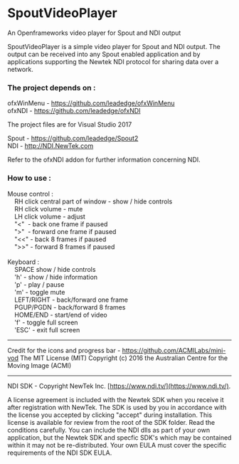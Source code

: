 # SpoutVideoPlayer
An Openframeworks video player for Spout and NDI output

SpoutVideoPlayer is a simple video player for Spout and NDI output. The output can be received into any Spout enabled application and by applications supporting the Newtek NDI protocol for sharing data over a network.

### The project depends on :

ofxWinMenu - https://github.com/leadedge/ofxWinMenu \
ofxNDI - https://github.com/leadedge/ofxNDI

The project files are for Visual Studio 2017

Spout - https://github.com/leadedge/Spout2 \
NDI - http://NDI.NewTek.com 

Refer to the ofxNDI addon for further information concerning NDI.

### How to use :

Mouse control :\
&nbsp;&nbsp;&nbsp;&nbsp;RH click central part of window - show / hide controls\
&nbsp;&nbsp;&nbsp;&nbsp;RH click volume - mute\
&nbsp;&nbsp;&nbsp;&nbsp;LH click volume - adjust\
&nbsp;&nbsp;&nbsp;&nbsp;"<"&nbsp; - back one frame if paused\
&nbsp;&nbsp;&nbsp;&nbsp;">"&nbsp; - forward one frame if paused\
&nbsp;&nbsp;&nbsp;&nbsp;"<<" - back 8 frames if paused\
&nbsp;&nbsp;&nbsp;&nbsp;">>" - forward 8 frames if paused\
\
Keyboard :\
&nbsp;&nbsp;&nbsp;&nbsp;SPACE	show / hide controls\
&nbsp;&nbsp;&nbsp;&nbsp;'h'	- show / hide information\
&nbsp;&nbsp;&nbsp;&nbsp;'p'	- play / pause\
&nbsp;&nbsp;&nbsp;&nbsp;'m'	- toggle mute\
&nbsp;&nbsp;&nbsp;&nbsp;LEFT/RIGHT - back/forward one frame\
&nbsp;&nbsp;&nbsp;&nbsp;PGUP/PGDN -	back/forward 8 frames\
&nbsp;&nbsp;&nbsp;&nbsp;HOME/END - start/end of video\
&nbsp;&nbsp;&nbsp;&nbsp;'f' - toggle full screen\
&nbsp;&nbsp;&nbsp;&nbsp;'ESC' - exit full screen

----------------------
Credit for the icons and progress bar - https://github.com/ACMILabs/mini-vod
The MIT License (MIT)
Copyright (c) 2016 the Australian Centre for the Moving Image (ACMI)

----------------------
NDI SDK - Copyright NewTek Inc. [https://www.ndi.tv/](https://www.ndi.tv/).

A license agreement is included with the Newtek SDK when you receive it after registration with NewTek.
The SDK is used by you in accordance with the license you accepted by clicking "accept" during installation. This license is available for review from the root of the SDK folder.
Read the conditions carefully. You can include the NDI dlls as part of your own application, but the Newtek SDK and specfic SDK's which may be contained within it may not be re-distributed.
Your own EULA must cover the specific requirements of the NDI SDK EULA.




